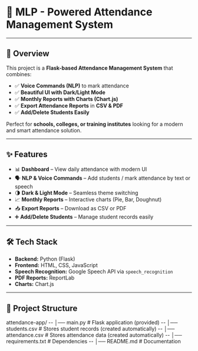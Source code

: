 # 📅 MLP - Powered Attendance Management System

---

## 🚀 Overview
This project is a **Flask-based Attendance Management System** that combines:
- ✅ **Voice Commands (NLP)** to mark attendance
- ✅ **Beautiful UI with Dark/Light Mode**
- ✅ **Monthly Reports with Charts (Chart.js)**
- ✅ **Export Attendance Reports** in **CSV & PDF**
- ✅ **Add/Delete Students Easily**

Perfect for **schools, colleges, or training institutes** looking for a modern and smart attendance solution.

---

## ✨ Features
- 📊 **Dashboard** – View daily attendance with modern UI  
- 🗣 **NLP & Voice Commands** – Add students / mark attendance by text or speech  
- 🌗 **Dark & Light Mode** – Seamless theme switching  
- 📈 **Monthly Reports** – Interactive charts (Pie, Bar, Doughnut)  
- 📥 **Export Reports** – Download as CSV or PDF  
- ➕ **Add/Delete Students** – Manage student records easily

---

## 🛠️ Tech Stack
- **Backend:** Python (Flask)  
- **Frontend:** HTML, CSS, JavaScript  
- **Speech Recognition:** Google Speech API via `speech_recognition`  
- **PDF Reports:** ReportLab  
- **Charts:** Chart.js

---

## 📂 Project Structure
attendance-app/
-- │── main.py # Flask application (provided)
-- │── students.csv # Stores student records (created automatically)
-- │── attendance.csv # Stores attendance data (created automatically)
-- │── requirements.txt # Dependencies
-- │── README.md # Documentation
